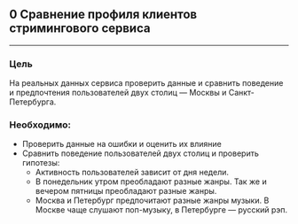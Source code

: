 ﻿## 0 Сравнение профиля клиентов стримингового сервиса

---
### Цель
На реальных данных сервиса проверить данные и сравнить поведение и предпочтения пользователей двух столиц — Москвы и Санкт-Петербурга.

### Необходимо:

- Проверить данные на ошибки и оценить их влияние
- Сравнить поведение пользователей двух столиц и проверить гипотезы:
    - Активность пользователей зависит от дня недели.
    - В понедельник утром преобладают разные жанры. Так же и вечером пятницы преобладают разные жанры.
    - Москва и Петербург предпочитают разные жанры музыки. В Москве чаще слушают поп-музыку, в Петербурге — русский рэп.
